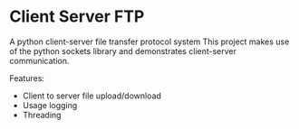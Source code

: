 # Client Server FTP

A python client-server file transfer protocol system
This project makes use of the python sockets library and demonstrates client-server communication.

Features:
- Client to server file upload/download
- Usage logging
- Threading
